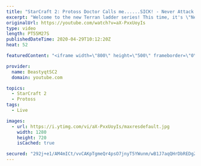 ```yaml
---
title: "StarCraft 2: Protoss Doctor Calls me......SICK! - Never Attack to Grandmaster"
excerpt: "Welcome to the new Terran ladder series! This time, it's \"Never Attack to Grandmaster!\" In this challenge, I play as Terran on the EU ladder, and in every game I'm not allowed to attack with any units except for using Ghosts. I'm allowed to make any army units for defending, as long as I don't attack"
originalUrl: https://youtube.com/watch?v=aX-PxxUoyIs
type: video
length: PT55M27S
publishedDateTime: 2020-04-29T10:12:20Z
heat: 52

featuredContent: "<iframe width=\"800\" height=\"500\" frameborder=\"0\" src=\"https://www.youtube.com/embed/aX-PxxUoyIs\" allow=\"accelerometer; autoplay; encrypted-media; gyroscope; picture-in-picture\" allowfullscreen></iframe>"

provider:
  name: BeastyqtSC2
  domain: youtube.com

topics:
  - StarCraft 2
  - Protoss
tags:
  - Live

images:
  - url: https://i.ytimg.com/vi/aX-PxxUoyIs/maxresdefault.jpg
    width: 1280
    height: 720
    isCached: true

secured: "292j+e1/AM4mICt/vvCAKpTgmeQr4psO7jnyT5YWunm/wB1J7aqQHrDbREDgZIHLpKt/ljY0p0jbKJAAXdl9eWMMCajOFR8WPwhMn/EZ3jo4oH7JYr7wRw0kGjs2y6fk8cnXFj7C1UAJiuvq59ann1ApyEhdc8qO+PEjs/vY2X6kIIgu9kjybOxysTnyGipI3SBGWTyOciZKwv/Mv68OPWh36vf1MISnThhHtiZsZlvkJ1cIZu3bKFvveJj7GHXgskNFht/5KbS/tzD7s3X49LyVBEJ3lxu6yXlpAWWpbGd3eLvK+ryCv5DtGC5sStrKq8hwn052MF402XQ3L3kmjZQbkcZ4BAKfy+qgHniLKr38lpmwmd8pqO7b7g5hHOub5ZRalm2aO4eVFNkyPHOhmloITxXgrouSyXnEUT+REWI=;18iEZgVJC1+D6QvPWPEByQ=="
---
```


